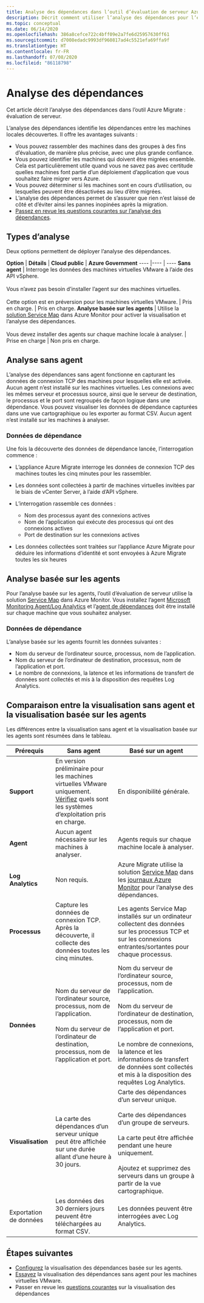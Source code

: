 ```yaml
---
title: Analyse des dépendances dans l’outil d’évaluation de serveur Azure Migrate
description: Décrit comment utiliser l’analyse des dépendances pour l’évaluation à l’aide de l’outil d’évaluation de serveur Azure Migrate.
ms.topic: conceptual
ms.date: 06/14/2020
ms.openlocfilehash: 386a8cefce722c4bff09e2a7fe6d25957630ff61
ms.sourcegitcommit: d7008edadc9993df960817ad4c5521efa69ffa9f
ms.translationtype: HT
ms.contentlocale: fr-FR
ms.lasthandoff: 07/08/2020
ms.locfileid: "86118798"
---
```

# <a name="dependency-analysis"></a>Analyse des dépendances

Cet article décrit l’analyse des dépendances dans l’outil Azure Migrate : évaluation de serveur.


L’analyse des dépendances identifie les dépendances entre les machines locales découvertes. Il offre les avantages suivants : 

- Vous pouvez rassembler des machines dans des groupes à des fins d’évaluation, de manière plus précise, avec une plus grande confiance.
- Vous pouvez identifier les machines qui doivent être migrées ensemble. Cela est particulièrement utile quand vous ne savez pas avec certitude quelles machines font partie d’un déploiement d’application que vous souhaitez faire migrer vers Azure.
- Vous pouvez déterminer si les machines sont en cours d’utilisation, ou lesquelles peuvent être désactivées au lieu d’être migrées.
- L’analyse des dépendances permet de s’assurer que rien n’est laissé de côté et d’éviter ainsi les pannes inopinées après la migration.
- [Passez en revue les questions courantes sur l’analyse des dépendances](common-questions-discovery-assessment.md#what-is-dependency-visualization).


## <a name="analysis-types"></a>Types d’analyse

Deux options permettent de déployer l’analyse des dépendances.

**Option** | **Détails** | **Cloud public** | **Azure Government**
----  |---- | ---- 
**Sans agent** | Interroge les données des machines virtuelles VMware à l’aide des API vSphere.<br/><br/> Vous n’avez pas besoin d’installer l’agent sur des machines virtuelles.<br/><br/> Cette option est en préversion pour les machines virtuelles VMware. | Pris en charge. | Pris en charge.
**Analyse basée sur les agents** | Utilise la [solution Service Map](../azure-monitor/insights/service-map.md) dans Azure Monitor pour activer la visualisation et l’analyse des dépendances.<br/><br/> Vous devez installer des agents sur chaque machine locale à analyser. | Prise en charge | Non pris en charge.


## <a name="agentless-analysis"></a>Analyse sans agent

L’analyse des dépendances sans agent fonctionne en capturant les données de connexion TCP des machines pour lesquelles elle est activée. Aucun agent n’est installé sur les machines virtuelles. Les connexions avec les mêmes serveur et processus source, ainsi que le serveur de destination, le processus et le port sont regroupés de façon logique dans une dépendance. Vous pouvez visualiser les données de dépendance capturées dans une vue cartographique ou les exporter au format CSV. Aucun agent n’est installé sur les machines à analyser.

### <a name="dependency-data"></a>Données de dépendance

Une fois la découverte des données de dépendance lancée, l’interrogation commence :

- L’appliance Azure Migrate interroge les données de connexion TCP des machines toutes les cinq minutes pour les rassembler.
- Les données sont collectées à partir de machines virtuelles invitées par le biais de vCenter Server, à l’aide d’API vSphere.
- L’interrogation rassemble ces données :

    - Nom des processus ayant des connexions actives
    - Nom de l’application qui exécute des processus qui ont des connexions actives
    - Port de destination sur les connexions actives

- Les données collectées sont traitées sur l’appliance Azure Migrate pour déduire les informations d’identité et sont envoyées à Azure Migrate toutes les six heures


## <a name="agent-based-analysis"></a>Analyse basée sur les agents

Pour l’analyse basée sur les agents, l’outil d’évaluation de serveur utilise la solution [Service Map](../azure-monitor/insights/service-map.md) dans Azure Monitor. Vous installez l’agent [Microsoft Monitoring Agent/Log Analytics](../azure-monitor/platform/agents-overview.md#log-analytics-agent) et l’[agent de dépendances](../azure-monitor/platform/agents-overview.md#dependency-agent) doit être installé sur chaque machine que vous souhaitez analyser.

### <a name="dependency-data"></a>Données de dépendance

L’analyse basée sur les agents fournit les données suivantes :

- Nom du serveur de l’ordinateur source, processus, nom de l’application.
- Nom du serveur de l’ordinateur de destination, processus, nom de l’application et port.
- Le nombre de connexions, la latence et les informations de transfert de données sont collectés et mis à la disposition des requêtes Log Analytics. 



## <a name="compare-agentless-and-agent-based"></a>Comparaison entre la visualisation sans agent et la visualisation basée sur les agents

Les différences entre la visualisation sans agent et la visualisation basée sur les agents sont résumées dans le tableau.

**Prérequis** | **Sans agent** | **Basé sur un agent**
--- | --- | ---
**Support** | En version préliminaire pour les machines virtuelles VMware uniquement. [Vérifiez](migrate-support-matrix-vmware.md#dependency-analysis-requirements-agentless) quels sont les systèmes d’exploitation pris en charge. | En disponibilité générale.
**Agent** | Aucun agent nécessaire sur les machines à analyser. | Agents requis sur chaque machine locale à analyser.
**Log Analytics** | Non requis. | Azure Migrate utilise la solution [Service Map](../azure-monitor/insights/service-map.md) dans les [journaux Azure Monitor](../azure-monitor/log-query/log-query-overview.md) pour l’analyse des dépendances. 
**Processus** | Capture les données de connexion TCP. Après la découverte, il collecte des données toutes les cinq minutes. | Les agents Service Map installés sur un ordinateur collectent des données sur les processus TCP et sur les connexions entrantes/sortantes pour chaque processus.
**Données** | Nom du serveur de l’ordinateur source, processus, nom de l’application.<br/><br/> Nom du serveur de l’ordinateur de destination, processus, nom de l’application et port. | Nom du serveur de l’ordinateur source, processus, nom de l’application.<br/><br/> Nom du serveur de l’ordinateur de destination, processus, nom de l’application et port.<br/><br/> Le nombre de connexions, la latence et les informations de transfert de données sont collectés et mis à la disposition des requêtes Log Analytics. 
**Visualisation** | La carte des dépendances d’un serveur unique peut être affichée sur une durée allant d’une heure à 30 jours. | Carte des dépendances d’un serveur unique.<br/><br/> Carte des dépendances d’un groupe de serveurs.<br/><br/>  La carte peut être affichée pendant une heure uniquement.<br/><br/> Ajoutez et supprimez des serveurs dans un groupe à partir de la vue cartographique.
Exportation de données | Les données des 30 derniers jours peuvent être téléchargées au format CSV. | Les données peuvent être interrogées avec Log Analytics.



## <a name="next-steps"></a>Étapes suivantes

- [Configurez](how-to-create-group-machine-dependencies.md) la visualisation des dépendances basée sur les agents.
- [Essayez](how-to-create-group-machine-dependencies-agentless.md) la visualisation des dépendances sans agent pour les machines virtuelles VMware.
- Passer en revue les [questions courantes](common-questions-discovery-assessment.md#what-is-dependency-visualization) sur la visualisation des dépendances
